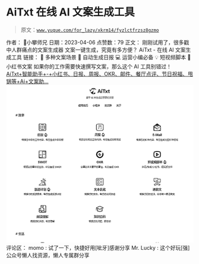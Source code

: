 # AiTxt 在线 AI 文案生成工具

> 原文：[`www.yuque.com/for_lazy/xkrm14/fyzlctfrzsz8gzmo`](https://www.yuque.com/for_lazy/xkrm14/fyzlctfrzsz8gzmo)

<ne-p id="ua8b0fe1c" data-lake-id="ua8b0fe1c">作者： 📌小攀师兄</ne-p> <ne-p id="u157e3567" data-lake-id="u157e3567">日期：2023-04-06</ne-p> <ne-p id="uc2398262" data-lake-id="uc2398262">点赞数：79</ne-p> <ne-hole id="ue938fcd5" data-lake-id="ue938fcd5"><ne-card data-card-name="hr" data-card-type="block" id="iFOap" data-event-boundary="card"><ne-p id="u97834f46" data-lake-id="u97834f46">正文：</ne-p> <ne-p id="udd065905" data-lake-id="udd065905">刚刚试用了，很多戳中人群痛点的文案生成器 文案一键生成，究竟有多方便？ AiTxt - 在线 AI 文案生成工具 链接： 📄 多种文案场景 🤖 自动生成日报 💻 运营小编必备 💡 短视频脚本 🎉 小红书文案 如果你的工作需要快速撰写文案，那么这个 AI 工具别错过！ [AiTxt+智能助手+-+小红书、日报、周报、OKR、邮件、餐厅点评、节日祝福、甩锅等+Ai+文案助...](https://aitxt.io/)</ne-p> <ne-p id="uda8a8a5a" data-lake-id="uda8a8a5a"><ne-card data-card-name="image" data-card-type="inline" id="xvJWJ" data-event-boundary="card">![](img/04aacb3568a0314f4ecfe44caa665696.png)</ne-card></ne-p> <ne-hole id="u47af31bb" data-lake-id="u47af31bb"><ne-card data-card-name="hr" data-card-type="block" id="DnnCl" data-event-boundary="card"><ne-p id="u8763af70" data-lake-id="u8763af70">评论区：</ne-p> <ne-p id="u760671b8" data-lake-id="u760671b8">momo : 试了一下，快捷好用[呲牙]感谢分享</ne-p> <ne-p id="ue8c0269e" data-lake-id="ue8c0269e">Mr. Lucky : 这个好玩[强]</ne-p> <ne-hole id="u0960b2c2" data-lake-id="u0960b2c2"><ne-card data-card-name="hr" data-card-type="block" id="gnRNZ" data-event-boundary="card"><ne-p id="u7319e33b" data-lake-id="u7319e33b">公众号懒人找资源，懒人专属群分享</ne-p></ne-card></ne-hole></ne-card></ne-hole></ne-card></ne-hole>
